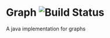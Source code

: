 
# Graph ![Build Status](https://github.com/AlessandroPaparella/graph/actions/workflows/maven.yml/badge.svg?branch=labeledgraph)
A java implementation for graphs
